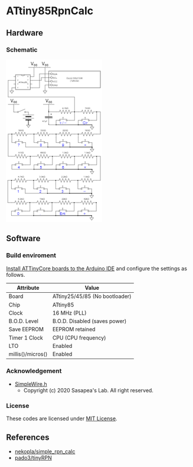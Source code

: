 # ATtiny85RpnCalc

## Hardware

### Schematic

[![Click to expand](doc/schematic_thumbnail.png)](doc/schematic.png)

## Software

### Build enviroment

[Install ATTinyCore boards to the Arduino IDE](https://github.com/SpenceKonde/ATTinyCore/blob/master/Installation.md) and configure the settings as follows.

Attribute        |Value
-----------------|------------------------------
Board            |ATtiny25/45/85 (No bootloader)
Chip             |ATtiny85
Clock            |16 MHz (PLL)
B.O.D. Level     |B.O.D. Disabled (saves power)
Save EEPROM      |EEPROM retained
Timer 1 Clock    |CPU (CPU frequency)
LTO              |Enabled
millis()/micros()|Enabled

### Acknowledgement

* [SimpleWire.h](https://lab.sasapea.mydns.jp/2020/03/11/avr-i2c-2/)
  * Copyright (c) 2020 Sasapea's Lab. All right reserved.

### License

These codes are licensed under [MIT License](LICENSE).

## References

* [nekopla/simple_rpn_calc](https://github.com/nekopla/simple_rpn_calc)
* [pado3/tinyRPN](https://github.com/pado3/tinyRPN)

